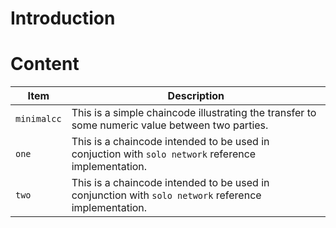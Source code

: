 # Introduction

# Content

| Item | Description |
| --- | --- |
| `minimalcc` | This is a simple chaincode illustrating the transfer to some numeric value between two parties. |
| `one` | This is a chaincode intended to be used in conjuction with `solo network` reference implementation. |
| `two` | This is a chaincode intended to be used in conjunction with `solo network` reference implementation. |